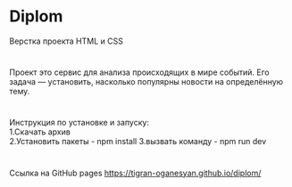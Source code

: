 # Diplom
Верстка проекта HTML и CSS
# 
Проект это сервис для анализа происходящих в мире событий. 
Его задача — установить, насколько популярны новости на определённую тему.
#
Инструкция по установке и запуску:  
1.Скачать архив   
2.Установить пакеты - npm install 
3.вызвать команду - npm run dev  
#
Ссылка на GitHub pages https://tigran-oganesyan.github.io/diplom/